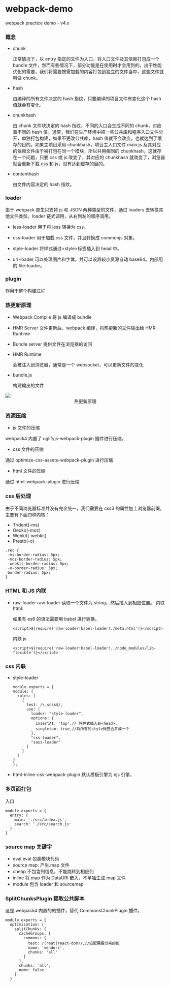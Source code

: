 # webpack-demo

webpack practice demo - v4.x

### 概念

- chunk

  正常情况下，以 entry 指定的文件为入口，将入口文件及其依赖打包成一个 bundle 文件，然而有些情况下，部分功能是在使用时才会用到的，出于性能优化的需要，我们将需要按需加载的内容打包到独立的文件当中，这些文件就叫做 chunk。

- hash

  由编译的所有文件决定的 hash 指纹，只要编译的项目文件有变化这个 hash 值就会有变化。

- chunkhash

  由 chunk 文件块决定的 hash 指纹，不同的入口会生成不同的 chunk，对应着不同的 hash 值。通常，我们在生产环境中把一些公共库和程序入口文件分开，单独打包构建，如果不更改公共库，hash 值就不会改变，也就达到了缓存的目的。如果主项目采用 chunkhash，项目主入口文件 main.js 及其对应的依赖文件由于被打包在同一个模块，所以共用相同的 chunkhash，这就存在一个问题，只要 css 或 js 改变了，其对应的 chunkhash 就改变了，浏览器就会重新下载 css 和 js，没有达到缓存的目的。

- contenthash

  由文件内容决定的 hash 指纹。

### loader

由于 webpack 原生只支持 js 和 JSON 两种类型的文件，通过 loaders 去转换其他文件类型。loader 链式调用，从右到左的顺序调用。

- less-loader
  用于将 less 转换为 css。

- css-loader
  用于加载.css 文件，并且转换成 commonjs 对象。
- style-loader
  将样式通过\<style\>标签插入到 head 中。

- url-loader
  可以处理图片和字体，并可以设置较小资源自动 base64。内部用的 file-loader。

### plugin

作用于整个构建过程

### 热更新原理

- Webpack Compile
  将 js 编译成 bundle

- HMR Server
  文件更新后，webpack 编译，将热更新的文件输出给 HMR Runtime

- Bundle server
  提供文件在浏览器的访问

- HMR Runtime

  会被注入到浏览器，通常是一个 websocket，可以更新文件的变化

- bundle.js

  构建输出的文件

<img style="display:block; margin: auto;border: 1px solid；" src="http://blog-bed.oss-cn-beijing.aliyuncs.com/webpack-demo/%E7%83%AD%E6%9B%B4%E6%96%B0%E5%8E%9F%E7%90%86.png" />

  <center>热更新原理</center>

### 资源压缩

- js 文件的压缩

webpack4 内置了 uglifyjs-webpack-plugin 插件进行压缩，

- css 文件的压缩

通过 optimize-css-assets-webpack-plugin 进行压缩

- html 文件的压缩

通过 html-webpack-plugin 进行压缩

### css 后处理

由于不同浏览器标准并没有完全统一，我们需要在 css3 的属性加上浏览器前缀，主要有下面四种内核：

- Trident(-ms)
- Gecko(-moz)
- Webkit(-webkit)
- Presto(-o)

```
.rec {
 -ms-border-radius: 5px;
 -moz-border-radius: 5px;
 -webkit-border-radius: 5px;
 -o-border-radius: 5px;
 border-radius: 5px;
}
```

### HTML 和 JS 内联

- raw-loader
  raw-loader 读取一个文件为 string，然后插入到相应位置。
  内联 html:

  如果有 es6 的语法需要用 babel 进行转换。

  ```
  <script>${require('raw-loader!babel-loader!./meta.html')}</script>
  ```

  内联 js

  ```
  <script>${require('raw-loader!babel-loader!../node_modules/lib-flexible')}</script>
  ```

### css 内联

- style-loader

  ```
  module.exports = {
  module: {
    rules: [
      {
        test: /\.scss$/,
        use: [
          loader: "style-loader",
          options: {
            insertAt: 'top',// 将样式插入到<head>,
            singleton: true,//将所有的style标签合并成一个
          },
          "css-loader",
          "sass-loader"
        ]
      }
    ]
  }
  };

  ```

- html-inline-css-webpack-plugin
  默认模板引擎为 ejs 引擎。

### 多页面打包

入口

```
module.exports = {
  entry: {
    main: './src/index.js',
    search: './src/search.js'
  }
}
```

### source map 关键字

- eval
  eval 包裹模块代码
- source map: 产生.map 文件
- cheap
  不包含列信息，不能跳转到相应列
- inline
  将.map 作为 DataURI 嵌入，不单独生成.map 文件
- module
  包含 loader 和 sourcemap

### SplitChunksPlugin 提取公共脚本

这是 webpack4 内置的的插件，替代 CommonsChunkPlugin 插件。

```
module.exports = {
  optimization: {
    splitChunks: {
      cacheGroups: {
        commons: {
          test: /(reat|react-dom)/,//匹配需要分离的包
          name: 'vendors',
          chunks: 'all'
        }
      },
      chunks: 'all',
      name: false
    }
  }
```
